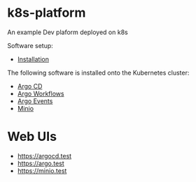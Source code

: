 # k8s-platform

An example Dev plaform deployed on k8s

Software setup:

* [Installation](docs/Installation.md)

The following software is installed onto the Kubernetes cluster:

* [Argo CD](https://argoproj.github.io/argo-cd/)
* [Argo Workflows](https://argoproj.github.io/argo/)
* [Argo Events](https://argoproj.github.io/argo-events/)
* [Minio](https://min.io/)

# Web UIs

* https://argocd.test
* https://argo.test
* https://minio.test

